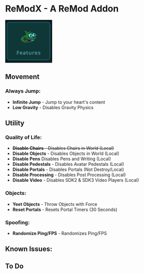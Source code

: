 # ReModX - A ReMod Addon
![Pepega](https://raw.githubusercontent.com/imxLucid/ReModX/main/pepega.png)
## Movement

### Always Jump:
- **Infinite Jump** - Jump to your heart's content
- **Low Gravity** - Disables Gravity Physics

## Utility

### Quality of Life:
- ~~**Disable Chairs** - Disables Chairs in World (Local)~~
- **Disable Objects** - Disables Objects in World (Local)
- **Disable Pens** Disables Pens and Writing (Local)
- **Disable Pedestals** - Disables Avatar Pedestals (Local)
- **Disable Portals** - Disables Portals (Not Destroy/Local)
- **Disable Processing** - Disables Post Processing (Local)
- **Disable Video** - Disables SDK2 & SDK3 Video Players (Local)

### Objects:
- **Yeet Objects** - Throw Objects with Force
- **Reset Portals** - Resets Portal Timers (30 Seconds)

### Spoofing:
- **Randomize Ping/FPS** - Randomizes Ping/FPS

## Known Issues:

## To Do
